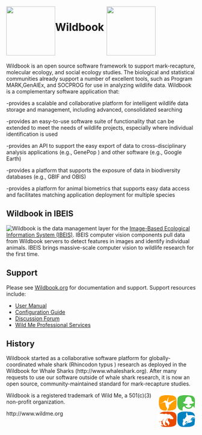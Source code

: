 
<h1><a href="http://www.ibeis.org"><img style="float: left;" align="middle" width="130px" height="130px" src="https://cdn.rawgit.com/holmbergius/Wildbook/master/src/main/webapp/cust/mantamatcher/img/logo_ibeisproject.svg"></a>Wildbook
<a href="http://www.wildme.org"><img style="float: lrft;" align="middle" width="130px" height="130px" src="https://cdn.rawgit.com/holmbergius/Wildbook/master/src/main/webapp/cust/mantamatcher/img/logo_wildemeproject.svg"></a></h1>


 

Wildbook is an open source software framework to support mark-recapture, molecular ecology, and social ecology studies. The biological and statistical communities already support a number of excellent tools, such as Program MARK,GenAlEx, and SOCPROG for use in analyzing wildlife data. Wildbook is a complementary software application that:

-provides a scalable and collaborative platform for intelligent wildlife data storage and management, including advanced, consolidated searching

-provides an easy-to-use software suite of functionality that can be extended to meet the needs of wildlife projects, especially where individual identification is used

-provides an API to support the easy export of data to cross-disciplinary analysis applications (e.g., GenePop ) and other software (e.g., Google Earth)

-provides a platform that supports the exposure of data in biodiversity databases (e.g., GBIF and OBIS)

-provides a platform for animal biometrics that supports easy data access and facilitates matching application deployment for multiple species

<h2>Wildbook in IBEIS</h2>

<img align="left" src="http://www.wildbook.org/lib/exe/fetch.php?w=200&tok=c557df&media=logo_400x4001.png" /> Wildbook is the data management layer for the <a href="http://www.ibeis.org">Image-Based Ecological Information System (IBEIS)</a>. IBEIS computer vision components pull data from Wildbook servers to detect features in images and identify individual animals. IBEIS brings massive-scale computer vision to wildlife research for the first time. 

<h2>Support</h2>

Please see <a href="http://www.wildbook.org">Wildbook.org</a> for documentation and support. Support resources include:
<ul>
<li><a href="http://www.wildbook.org/doku.php?id=documentation">User Manual</a></li>
<li><a href="http://www.wildbook.org/doku.php?id=configuration">Configuration Guide</a></li>
<li><a href="http://www.wildbook.org/forum">Discussion Forum</a></li>
<li><a href="http://www.wildme.org/services">Wild Me Professional Services</a></li>
</ul>

<h2>History</h2>
Wildbook started as a collaborative software platform for globally-coordinated whale shark (Rhincodon typus ) research as deployed in the Wildbook for Whale Sharks (http://www.whaleshark.org). After many requests to use our software outside of whale shark research, it is now an open source, community-maintained standard for mark-recapture studies.


<p><img style="float: right;" align="middle" src="src/main/webapp/images/wild-me-logo-only-100-100.png"> Wildbook is a registered trademark of Wild Me, a 501(c)(3) non-profit organization.</p> http://www.wildme.org
